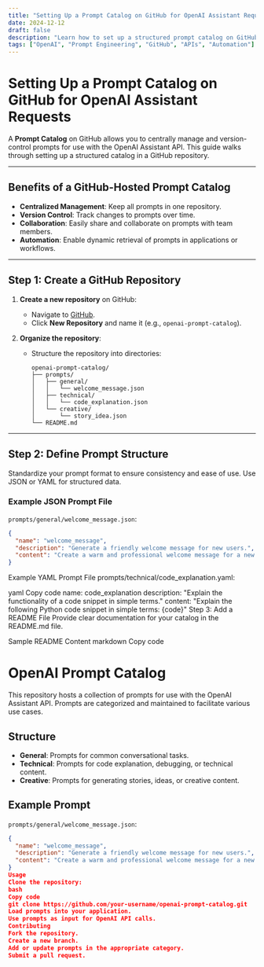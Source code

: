 ```yaml
---
title: "Setting Up a Prompt Catalog on GitHub for OpenAI Assistant Requests"
date: 2024-12-12
draft: false
description: "Learn how to set up a structured prompt catalog on GitHub to manage and version-control prompts for use with the OpenAI Assistant API."
tags: ["OpenAI", "Prompt Engineering", "GitHub", "APIs", "Automation"]
---
```


# Setting Up a Prompt Catalog on GitHub for OpenAI Assistant Requests

A **Prompt Catalog** on GitHub allows you to centrally manage and version-control prompts for use with the OpenAI Assistant API. This guide walks through setting up a structured catalog in a GitHub repository.

---

## Benefits of a GitHub-Hosted Prompt Catalog

- **Centralized Management**: Keep all prompts in one repository.
- **Version Control**: Track changes to prompts over time.
- **Collaboration**: Easily share and collaborate on prompts with team members.
- **Automation**: Enable dynamic retrieval of prompts in applications or workflows.

---

## Step 1: Create a GitHub Repository

1. **Create a new repository** on GitHub:
    - Navigate to [GitHub](https://github.com/).
    - Click **New Repository** and name it (e.g., `openai-prompt-catalog`).

2. **Organize the repository**:
    - Structure the repository into directories:
      ```
      openai-prompt-catalog/
      ├── prompts/
      │   ├── general/
      │   │   └── welcome_message.json
      │   ├── technical/
      │   │   └── code_explanation.json
      │   └── creative/
      │       └── story_idea.json
      └── README.md
      ```

---

## Step 2: Define Prompt Structure

Standardize your prompt format to ensure consistency and ease of use. Use JSON or YAML for structured data.

### Example JSON Prompt File

`prompts/general/welcome_message.json`:
```json
{
  "name": "welcome_message",
  "description": "Generate a friendly welcome message for new users.",
  "content": "Create a warm and professional welcome message for a new user visiting our platform for the first time."
}
```
Example YAML Prompt File
prompts/technical/code_explanation.yaml:

yaml
Copy code
name: code_explanation
description: "Explain the functionality of a code snippet in simple terms."
content: "Explain the following Python code snippet in simple terms: {code}"
Step 3: Add a README File
Provide clear documentation for your catalog in the README.md file.

Sample README Content
markdown
Copy code
# OpenAI Prompt Catalog

This repository hosts a collection of prompts for use with the OpenAI Assistant API. Prompts are categorized and maintained to facilitate various use cases.

## Structure

- **General**: Prompts for common conversational tasks.
- **Technical**: Prompts for code explanation, debugging, or technical content.
- **Creative**: Prompts for generating stories, ideas, or creative content.

## Example Prompt

`prompts/general/welcome_message.json`:
```json
{
  "name": "welcome_message",
  "description": "Generate a friendly welcome message for new users.",
  "content": "Create a warm and professional welcome message for a new user visiting our platform for the first time."
}
Usage
Clone the repository:
bash
Copy code
git clone https://github.com/your-username/openai-prompt-catalog.git
Load prompts into your application.
Use prompts as input for OpenAI API calls.
Contributing
Fork the repository.
Create a new branch.
Add or update prompts in the appropriate category.
Submit a pull request.